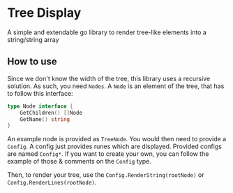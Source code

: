 # Tree Display

A simple and extendable go library to render tree-like elements into a string/string array

## How to use

Since we don't know the width of the tree, this library uses a recursive solution. As such, you need `Nodes`. A `Node` is an element of the tree, that has to follow this interface:

```go
type Node interface {
	GetChildren() []Node
	GetName() string
}
```

An example node is provided as `TreeNode`. You would then need to provide a `Config`. A config just provides runes which are displayed. Provided configs are named `Config*`. If you want to create your own, you can follow the example of those & comments on the `Config` type.

Then, to render your tree, use the `Config.RenderString(rootNode)` or `Config.RenderLines(rootNode)`.